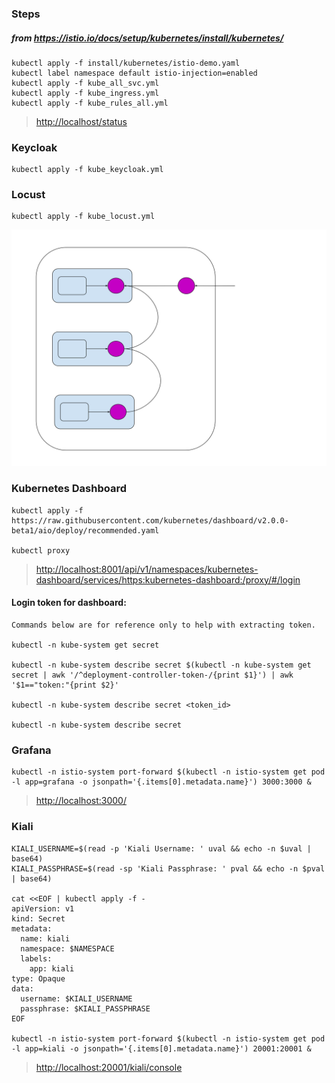 
### Steps
##### from <https://istio.io/docs/setup/kubernetes/install/kubernetes/>
``` shell
kubectl apply -f install/kubernetes/istio-demo.yaml
kubectl label namespace default istio-injection=enabled
kubectl apply -f kube_all_svc.yml
kubectl apply -f kube_ingress.yml
kubectl apply -f kube_rules_all.yml
```
><http://localhost/status>

### Keycloak
``` shell
kubectl apply -f kube_keycloak.yml
```

### Locust
``` shell
kubectl apply -f kube_locust.yml
```
![Simple Sidecar Proxy](img/sidecar-proxy-simple.svg)


### Kubernetes Dashboard
``` shell
kubectl apply -f https://raw.githubusercontent.com/kubernetes/dashboard/v2.0.0-beta1/aio/deploy/recommended.yaml

kubectl proxy
```
><http://localhost:8001/api/v1/namespaces/kubernetes-dashboard/services/https:kubernetes-dashboard:/proxy/#/login>

#### Login token for dashboard:
``` shell
Commands below are for reference only to help with extracting token.

kubectl -n kube-system get secret

kubectl -n kube-system describe secret $(kubectl -n kube-system get secret | awk '/^deployment-controller-token-/{print $1}') | awk '$1=="token:"{print $2}'

kubectl -n kube-system describe secret <token_id>

kubectl -n kube-system describe secret
```

### Grafana
``` shell
kubectl -n istio-system port-forward $(kubectl -n istio-system get pod -l app=grafana -o jsonpath='{.items[0].metadata.name}') 3000:3000 &
```
><http://localhost:3000/>

### Kiali
``` shell
KIALI_USERNAME=$(read -p 'Kiali Username: ' uval && echo -n $uval | base64)
KIALI_PASSPHRASE=$(read -sp 'Kiali Passphrase: ' pval && echo -n $pval | base64)

cat <<EOF | kubectl apply -f -
apiVersion: v1
kind: Secret
metadata:
  name: kiali
  namespace: $NAMESPACE
  labels:
    app: kiali
type: Opaque
data:
  username: $KIALI_USERNAME
  passphrase: $KIALI_PASSPHRASE
EOF

kubectl -n istio-system port-forward $(kubectl -n istio-system get pod -l app=kiali -o jsonpath='{.items[0].metadata.name}') 20001:20001 &
```
><http://localhost:20001/kiali/console>
